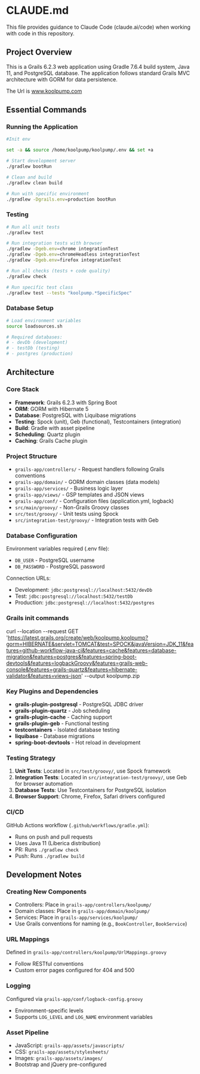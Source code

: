 # CLAUDE.md

This file provides guidance to Claude Code (claude.ai/code) when working with code in this repository.

## Project Overview

This is a Grails 6.2.3 web application using Gradle 7.6.4 build system, Java 11, and PostgreSQL database. The application follows standard Grails MVC architecture with GORM for data persistence.

The Url is www.koolpump.com

## Essential Commands

### Running the Application
```bash
#Init env

set -a && source /home/koolpump/koolpump/.env && set +a

# Start development server
./gradlew bootRun

# Clean and build
./gradlew clean build

# Run with specific environment
./gradlew -Dgrails.env=production bootRun
```

### Testing
```bash
# Run all unit tests
./gradlew test

# Run integration tests with browser
./gradlew -Dgeb.env=chrome integrationTest
./gradlew -Dgeb.env=chromeHeadless integrationTest
./gradlew -Dgeb.env=firefox integrationTest

# Run all checks (tests + code quality)
./gradlew check

# Run specific test class
./gradlew test --tests "koolpump.*SpecificSpec"
```

### Database Setup
```bash
# Load environment variables
source loadsources.sh

# Required databases:
# - devDb (development)
# - testDb (testing)
# - postgres (production)
```

## Architecture

### Core Stack
- **Framework**: Grails 6.2.3 with Spring Boot
- **ORM**: GORM with Hibernate 5
- **Database**: PostgreSQL with Liquibase migrations
- **Testing**: Spock (unit), Geb (functional), Testcontainers (integration)
- **Build**: Gradle with asset pipeline
- **Scheduling**: Quartz plugin
- **Caching**: Grails Cache plugin

### Project Structure
- `grails-app/controllers/` - Request handlers following Grails conventions
- `grails-app/domain/` - GORM domain classes (data models)
- `grails-app/services/` - Business logic layer
- `grails-app/views/` - GSP templates and JSON views
- `grails-app/conf/` - Configuration files (application.yml, logback)
- `src/main/groovy/` - Non-Grails Groovy classes
- `src/test/groovy/` - Unit tests using Spock
- `src/integration-test/groovy/` - Integration tests with Geb

### Database Configuration
Environment variables required (.env file):
- `DB_USER` - PostgreSQL username
- `DB_PASSWORD` - PostgreSQL password

Connection URLs:
- Development: `jdbc:postgresql://localhost:5432/devDb`
- Test: `jdbc:postgresql://localhost:5432/testDb`
- Production: `jdbc:postgresql://localhost:5432/postgres`


### Grails init commands

curl --location --request GET 'https://latest.grails.org/create/web/koolpump.koolpump?gorm=HIBERNATE&servlet=TOMCAT&test=SPOCK&javaVersion=JDK_11&features=github-workflow-java-ci&features=cache&features=database-migration&features=postgres&features=spring-boot-devtools&features=logbackGroovy&features=grails-web-console&features=grails-quartz&features=hibernate-validator&features=views-json' --output koolpump.zip


### Key Plugins and Dependencies
- **grails-plugin-postgresql** - PostgreSQL JDBC driver
- **grails-plugin-quartz** - Job scheduling
- **grails-plugin-cache** - Caching support
- **grails-plugin-geb** - Functional testing
- **testcontainers** - Isolated database testing
- **liquibase** - Database migrations
- **spring-boot-devtools** - Hot reload in development

### Testing Strategy
1. **Unit Tests**: Located in `src/test/groovy/`, use Spock framework
2. **Integration Tests**: Located in `src/integration-test/groovy/`, use Geb for browser automation
3. **Database Tests**: Use Testcontainers for PostgreSQL isolation
4. **Browser Support**: Chrome, Firefox, Safari drivers configured

### CI/CD
GitHub Actions workflow (`.github/workflows/gradle.yml`):
- Runs on push and pull requests
- Uses Java 11 (Liberica distribution)
- PR: Runs `./gradlew check`
- Push: Runs `./gradlew build`

## Development Notes

### Creating New Components
- Controllers: Place in `grails-app/controllers/koolpump/`
- Domain classes: Place in `grails-app/domain/koolpump/`
- Services: Place in `grails-app/services/koolpump/`
- Use Grails conventions for naming (e.g., `BookController`, `BookService`)

### URL Mappings
Defined in `grails-app/controllers/koolpump/UrlMappings.groovy`
- Follow RESTful conventions
- Custom error pages configured for 404 and 500

### Logging
Configured via `grails-app/conf/logback-config.groovy`
- Environment-specific levels
- Supports `LOG_LEVEL` and `LOG_NAME` environment variables

### Asset Pipeline
- JavaScript: `grails-app/assets/javascripts/`
- CSS: `grails-app/assets/stylesheets/`
- Images: `grails-app/assets/images/`
- Bootstrap and jQuery pre-configured